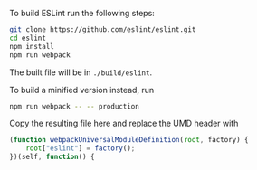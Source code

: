 To build ESLint run the following steps:
```sh
git clone https://github.com/eslint/eslint.git
cd eslint
npm install
npm run webpack
```
The built file will be in `./build/eslint`.

To build a minified version instead, run
```sh
npm run webpack -- -- production
```

Copy the resulting file here and replace the UMD header with
```js
(function webpackUniversalModuleDefinition(root, factory) {
	root["eslint"] = factory();
})(self, function() {
```